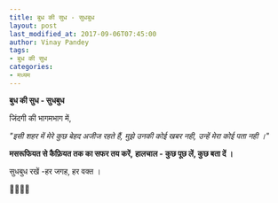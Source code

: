 ```yaml
---
title: बुध की सुध - सुधबुध
layout: post
last_modified_at: 2017-09-06T07:45:00
author: Vinay Pandey
tags:
- बुध की सुध
categories:
- मध्यम
---
```

**बुध की सुध - सुधबुध**

जिंदगी की भागमभाग में,

*"इसी शहर में मेरे कुछ बेहद अजीज रहते हैं,*
*मुझे उनकी कोई खबर नही, उन्हें मेरा कोई पता नही ।"*

**मसरूफियत से कैफ़ियत तक का सफर तय करें,**
**हालचाल -**
**कुछ पूछ लें, कुछ बता दें ।**

सुधबुध रखें -हर जगह, हर वक्त ।

🙏🌷🌷🙏


